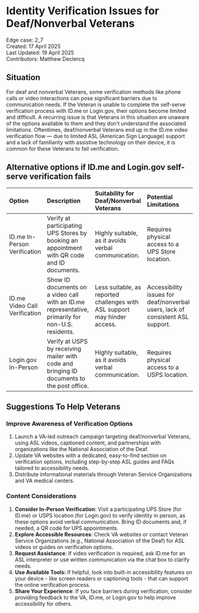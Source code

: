 # Identity Verification Issues for Deaf/Nonverbal Veterans

Edge case: 2\_7  
Created: 17 April 2025  
Last Updated: 19 April 2025  
Contributors: Matthew Declercq

## Situation 

For deaf and nonverbal Veterans, some verification methods like phone calls or video interactions can pose significant barriers due to communication needs. If the Veteran is unable to complete the self-serve verification process with ID.me or Login.gov, their options become limited and difficult. A recurring issue is that Veterans in this situation are unaware of the options available to them and they don’t understand the associated limitations. Oftentimes, deaf/nonverbal Veterans end up in the ID.me video verification flow — due to limited ASL (American Sign Language) support and a lack of familiarity with assistive technology on their device,  it is common for these Veterans to fail verification.  

## Alternative options if ID.me and Login.gov self-serve verification fails

| Option | Description | Suitability for Deaf/Nonverbal Veterans | Potential Limitations |
| :---- | :---- | :---- | :---- |
| ID.me In-Person Verification | Verify at participating UPS Stores by booking an appointment with QR code and ID documents. | Highly suitable, as it avoids verbal communication. | Requires physical access to a UPS Store location. |
| ID.me Video Call Verification | Show ID documents on a video call with an ID.me representative, primarily for non-U.S. residents. | Less suitable, as reported challenges with ASL support may hinder access. | Accessibility issues for deaf/nonverbal users, lack of consistent ASL support. |
| Login.gov In-Person  | Verify at USPS by receiving mailer with code and bringing ID documents to the post office. | Highly suitable, as it avoids verbal communication.  | Requires physical access to a USPS location.  |

## Suggestions To Help Veterans

### Improve Awareness of Verification Options

1. Launch a VA-led outreach campaign targeting deaf/nonverbal Veterans, using ASL videos, captioned content, and partnerships with organizations like the National Association of the Deaf.  
2. Update VA websites with a dedicated, easy-to-find section on verification options, including step-by-step ASL guides and FAQs tailored to accessibility needs.  
3. Distribute informational materials through Veteran Service Organizations and VA medical centers.

### Content Considerations

1. **Consider In-Person Verification**: Visit a participating UPS Store (for ID.me) or USPS location (for Login.gov) to verify identity in person, as these options avoid verbal communication. Bring ID documents and, if needed, a QR code for UPS appointments.  
2. **Explore Accessible Resources**: Check VA websites or contact Veteran Service Organizations (e.g., National Association of the Deaf) for ASL videos or guides on verification options.  
3. **Request Assistance**: If video verification is required, ask ID.me for an ASL interpreter or use written communication via the chat box to clarify needs.  
4. **Use Available Tools:** If helpful, look into built-in accessibility features on your device \- like screen readers or captioning tools \- that can support the online verification process.   
5. **Share Your Experience**: If you face barriers during verification, consider providing feedback to the VA, ID.me, or Login.gov to help improve accessibility for others. 
